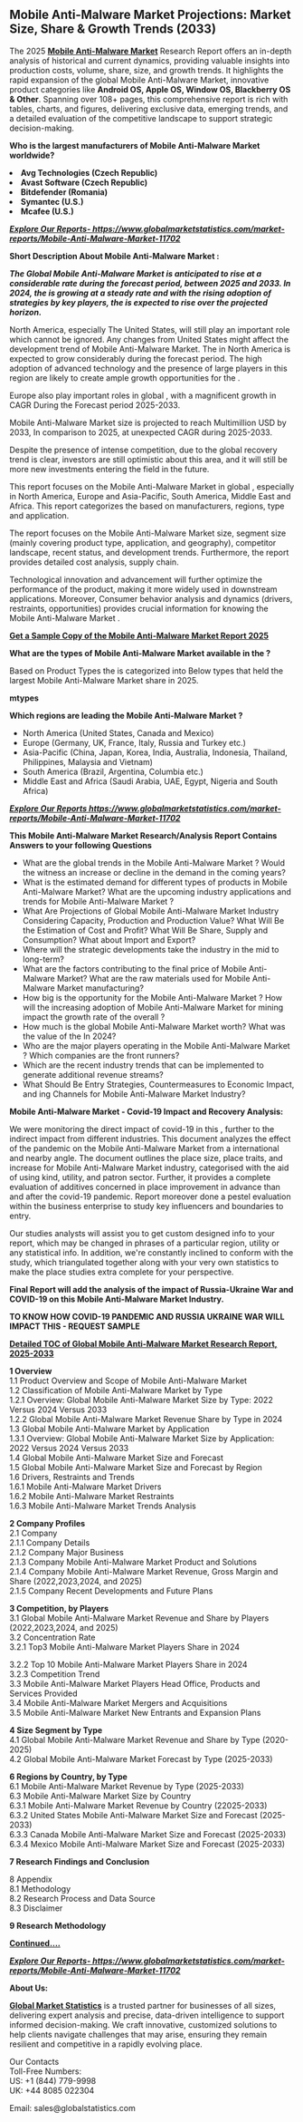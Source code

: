 <h2>Mobile Anti-Malware Market Projections: Market Size, Share & Growth Trends (2033)</h2><p>The 2025 <strong><a href="https://www.globalmarketstatistics.com/market-reports/Mobile-Anti-Malware-Market-11702">Mobile Anti-Malware Market</a></strong> Research Report offers an in-depth analysis of historical and current dynamics, providing valuable insights into production costs, volume, share, size, and growth trends. It highlights the rapid expansion of the global Mobile Anti-Malware Market, innovative product categories like <strong>Android OS, Apple OS, Window OS, Blackberry OS & Other</strong>. Spanning over 108+ pages, this comprehensive report is rich with tables, charts, and figures, delivering exclusive data, emerging trends, and a detailed evaluation of the competitive landscape to support strategic decision-making.</p><p><strong>Who is the largest manufacturers of Mobile Anti-Malware Market worldwide?</strong></p><p><strong><li>Avg Technologies (Czech Republic)<li>Avast Software (Czech Republic)<li>Bitdefender (Romania)<li>Symantec (U.S.)<li>Mcafee (U.S.)</strong></p><p><strong><em><a href="https://www.globalmarketstatistics.com/market-reports/Mobile-Anti-Malware-Market-11702">Explore Our Reports-&nbsp;https://www.globalmarketstatistics.com/market-reports/Mobile-Anti-Malware-Market-11702</a></em></strong></p><p><strong>Short Description About Mobile Anti-Malware Market :</strong></p><p><strong><em>The Global Mobile Anti-Malware Market is anticipated to rise at a considerable rate during the forecast period, between 2025 and 2033. In 2024, the is growing at a steady rate and with the rising adoption of strategies by key players, the is expected to rise over the projected horizon.</em></strong></p><p>North America, especially The United States, will still play an important role which cannot be ignored. Any changes from United States might affect the development trend of Mobile Anti-Malware Market. The in North America is expected to grow considerably during the forecast period. The high adoption of advanced technology and the presence of large players in this region are likely to create ample growth opportunities for the .</p><p>Europe also play important roles in global , with a magnificent growth in CAGR During the Forecast period 2025-2033.</p><p>Mobile Anti-Malware Market size is projected to reach Multimillion USD by 2033, In comparison to 2025, at unexpected CAGR during 2025-2033.</p><p>Despite the presence of intense competition, due to the global recovery trend is clear, investors are still optimistic about this area, and it will still be more new investments entering the field in the future.</p><p>This report focuses on the Mobile Anti-Malware Market in global , especially in North America, Europe and Asia-Pacific, South America, Middle East and Africa. This report categorizes the based on manufacturers, regions, type and application.</p><p>The report focuses on the Mobile Anti-Malware Market size, segment size (mainly covering product type, application, and geography), competitor landscape, recent status, and development trends. Furthermore, the report provides detailed cost analysis, supply chain.</p><p>Technological innovation and advancement will further optimize the performance of the product, making it more widely used in downstream applications. Moreover, Consumer behavior analysis and dynamics (drivers, restraints, opportunities) provides crucial information for knowing the Mobile Anti-Malware Market .</p><p><strong><a href="https://www.globalmarketstatistics.com/market-reports/Mobile-Anti-Malware-Market-11702">Get a Sample Copy of the Mobile Anti-Malware Market Report 2025</a></strong></p><p><strong>What are the types of Mobile Anti-Malware Market available in the ?</strong></p><p>Based on Product Types the is categorized into Below types that held the largest Mobile Anti-Malware Market share in 2025.</p><p><strong>mtypes</strong></p><p><strong>Which regions are leading the Mobile Anti-Malware Market ?</strong></p><ul><li>North America (United States, Canada and Mexico)</li><li>Europe (Germany, UK, France, Italy, Russia and Turkey etc.)</li><li>Asia-Pacific (China, Japan, Korea, India, Australia, Indonesia, Thailand, Philippines, Malaysia and Vietnam)</li><li>South America (Brazil, Argentina, Columbia etc.)</li><li>Middle East and Africa (Saudi Arabia, UAE, Egypt, Nigeria and South Africa)</li></ul><p><strong><em><a href="https://www.globalmarketstatistics.com/market-reports/Mobile-Anti-Malware-Market-11702">Explore Our Reports https://www.globalmarketstatistics.com/market-reports/Mobile-Anti-Malware-Market-11702</a></em></strong></p><p><strong>This Mobile Anti-Malware Market Research/Analysis Report Contains Answers to your following Questions</strong></p><ul><li>What are the global trends in the Mobile Anti-Malware Market ? Would the witness an increase or decline in the demand in the coming years?</li><li>What is the estimated demand for different types of products in Mobile Anti-Malware Market? What are the upcoming industry applications and trends for Mobile Anti-Malware Market ?</li><li>What Are Projections of Global Mobile Anti-Malware Market Industry Considering Capacity, Production and Production Value? What Will Be the Estimation of Cost and Profit? What Will Be Share, Supply and Consumption? What about Import and Export?</li><li>Where will the strategic developments take the industry in the mid to long-term?</li><li>What are the factors contributing to the final price of Mobile Anti-Malware Market? What are the raw materials used for Mobile Anti-Malware Market manufacturing?</li><li>How big is the opportunity for the Mobile Anti-Malware Market ? How will the increasing adoption of Mobile Anti-Malware Market for mining impact the growth rate of the overall ?</li><li>How much is the global Mobile Anti-Malware Market worth? What was the value of the In 2024?</li><li>Who are the major players operating in the Mobile Anti-Malware Market ? Which companies are the front runners?</li><li>Which are the recent industry trends that can be implemented to generate additional revenue streams?</li><li>What Should Be Entry Strategies, Countermeasures to Economic Impact, and ing Channels for Mobile Anti-Malware Market Industry?</li></ul><p><strong>Mobile Anti-Malware Market - Covid-19 Impact and Recovery Analysis:</strong></p><p>We were monitoring the direct impact of covid-19 in this , further to the indirect impact from different industries. This document analyzes the effect of the pandemic on the Mobile Anti-Malware Market from a international and nearby angle. The document outlines the place size, place traits, and increase for Mobile Anti-Malware Market industry, categorised with the aid of using kind, utility, and patron sector. Further, it provides a complete evaluation of additives concerned in place improvement in advance than and after the covid-19 pandemic. Report moreover done a pestel evaluation within the business enterprise to study key influencers and boundaries to entry.</p><p>Our studies analysts will assist you to get custom designed info to your report, which may be changed in phrases of a particular region, utility or any statistical info. In addition, we're constantly inclined to conform with the study, which triangulated together along with your very own statistics to make the place studies extra complete for your perspective.</p><p><strong>Final Report will add the analysis of the impact of Russia-Ukraine War and COVID-19 on this Mobile Anti-Malware Market Industry.</strong></p><p><strong>TO KNOW HOW COVID-19 PANDEMIC AND RUSSIA UKRAINE WAR WILL IMPACT THIS - REQUEST SAMPLE</strong></p><p><strong><a href="https://www.globalmarketstatistics.com/market-reports/Mobile-Anti-Malware-Market-11702">Detailed TOC of Global Mobile Anti-Malware Market Research Report, 2025-2033</a></strong></p><p><strong>1 Overview</strong><br /> 1.1 Product Overview and Scope of Mobile Anti-Malware Market<br /> 1.2 Classification of Mobile Anti-Malware Market by Type<br /> 1.2.1 Overview: Global Mobile Anti-Malware Market Size by Type: 2022 Versus 2024 Versus 2033<br /> 1.2.2 Global Mobile Anti-Malware Market Revenue Share by Type in 2024<br /> 1.3 Global Mobile Anti-Malware Market by Application<br /> 1.3.1 Overview: Global Mobile Anti-Malware Market Size by Application: 2022&nbsp;Versus 2024 Versus 2033<br /> 1.4 Global Mobile Anti-Malware Market Size and Forecast<br /> 1.5 Global Mobile Anti-Malware Market Size and Forecast by Region<br /> 1.6 Drivers, Restraints and Trends<br /> 1.6.1 Mobile Anti-Malware Market Drivers<br /> 1.6.2 Mobile Anti-Malware Market Restraints<br /> 1.6.3 Mobile Anti-Malware Market Trends Analysis</p><p><strong>2 Company Profiles</strong><br /> 2.1 Company<br /> 2.1.1 Company Details<br /> 2.1.2 Company Major Business<br /> 2.1.3 Company Mobile Anti-Malware Market Product and Solutions<br /> 2.1.4 Company Mobile Anti-Malware Market Revenue, Gross Margin and Share (2022,2023,2024, and 2025)<br /> 2.1.5 Company Recent Developments and Future Plans</p><p><strong>3 Competition, by Players</strong><br /> 3.1 Global Mobile Anti-Malware Market Revenue and Share by Players (2022,2023,2024, and 2025)<br /> 3.2 Concentration Rate<br /> 3.2.1 Top3 Mobile Anti-Malware Market Players Share in 2024</p><p>3.2.2 Top 10 Mobile Anti-Malware Market Players Share in 2024<br /> 3.2.3 Competition Trend<br /> 3.3 Mobile Anti-Malware Market Players Head Office, Products and Services Provided<br /> 3.4 Mobile Anti-Malware Market Mergers and Acquisitions<br /> 3.5 Mobile Anti-Malware Market New Entrants and Expansion Plans</p><p><strong>4 Size Segment by Type</strong><br /> 4.1 Global Mobile Anti-Malware Market Revenue and Share by Type (2020-2025)<br /> 4.2 Global Mobile Anti-Malware Market Forecast by Type (2025-2033)</p><p><strong>6 Regions by Country, by Type</strong><br /> 6.1 Mobile Anti-Malware Market Revenue by Type (2025-2033)<br /> 6.3 Mobile Anti-Malware Market Size by Country<br /> 6.3.1 Mobile Anti-Malware Market Revenue by Country (22025-2033)<br /> 6.3.2 United States Mobile Anti-Malware Market Size and Forecast (2025-2033)<br /> 6.3.3 Canada Mobile Anti-Malware Market Size and Forecast (2025-2033)<br /> 6.3.4 Mexico Mobile Anti-Malware Market Size and Forecast (2025-2033)</p><p><strong>7 Research Findings and Conclusion</strong></p><p>8 Appendix<br /> 8.1 Methodology<br /> 8.2 Research Process and Data Source<br /> 8.3 Disclaimer</p><p><strong>9 Research Methodology</strong></p><p><strong><a href="https://www.globalmarketstatistics.com/market-reports/Mobile-Anti-Malware-Market-11702">Continued&hellip;.</a></strong></p><p><strong><em><a href="https://www.globalmarketstatistics.com/market-reports/Mobile-Anti-Malware-Market-11702">Explore Our Reports-&nbsp;https://www.globalmarketstatistics.com/market-reports/Mobile-Anti-Malware-Market-11702</a></em></strong></p><p><strong>About Us:</strong></p><p><strong><a href="https://www.globalmarketstatistics.com/">Global Market Statistics</a></strong> is a trusted partner for businesses of all sizes, delivering expert analysis and precise, data-driven intelligence to support informed decision-making. We craft innovative, customized solutions to help clients navigate challenges that may arise, ensuring they remain resilient and competitive in a rapidly evolving place.</p><p>Our Contacts<br /> Toll-Free Numbers:<br /> US: +1 (844) 779-9998<br /> UK: +44 8085 022304</p><p>Email: sales@globalstatistics.com</p>
